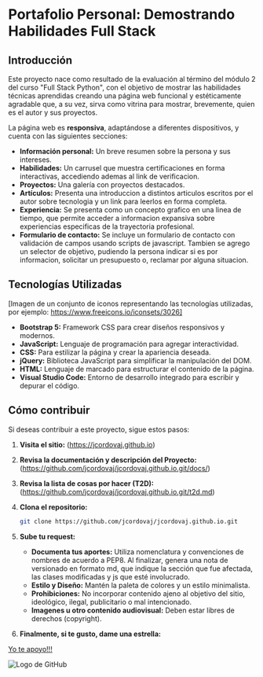 # Portafolio Personal: Demostrando Habilidades Full Stack

## Introducción

Este proyecto nace como resultado de la evaluación al término del módulo 2 del curso "Full Stack Python", con el objetivo de mostrar las habilidades técnicas aprendidas creando una página web funcional y estéticamente agradable que, a su vez,  sirva como vitrina para mostrar, brevemente, quien es el autor y sus proyectos.

La página web es **responsiva**, adaptándose a diferentes dispositivos, y cuenta con las siguientes secciones:

* **Información personal:** Un breve resumen sobre la persona y sus intereses.
* **Habilidades:** Un carrusel que muestra certificaciones en forma interactivas, accediendo ademas al link de verificacion.
* **Proyectos:** Una galería con proyectos destacados.
* **Artículos:** Presenta una introduccion a distintos articulos escritos por el autor sobre tecnologia y un link para leerlos en forma completa.
* **Experiencia:** Se presenta como un concepto grafico en una linea de tiempo, que permite acceder a informacion expansiva sobre experiencias especificas de la trayectoria profesional.
* **Formulario de contacto:** Se incluye un formulario de contacto con validación de campos usando scripts de javascript. Tambien se agrego un selector de objetivo, pudiendo la persona indicar si es por informacion, solicitar un presupuesto o, reclamar por alguna situacion.

## Tecnologías Utilizadas

[Imagen de un conjunto de iconos representando las tecnologías utilizadas, por ejemplo: https://www.freeicons.io/iconsets/3026]

* <i class="bi bi-bootstrap"></i> **Bootstrap 5:** Framework CSS para crear diseños responsivos y modernos.
* **JavaScript:** Lenguaje de programación para agregar interactividad.
* **CSS:** Para estilizar la página y crear la apariencia deseada.
* **jQuery:** Biblioteca JavaScript para simplificar la manipulación del DOM.
* **HTML:** Lenguaje de marcado para estructurar el contenido de la página.
* **Visual Studio Code:** Entorno de desarrollo integrado para escribir y depurar el código.

## Cómo contribuir

Si deseas contribuir a este proyecto, sigue estos pasos:

1. **Visita el sitio:**
   (https://jcordovaj.github.io)

2. **Revisa la documentación y descripción del Proyecto:**
   (https://github.com/jcordovaj/jcordovaj.github.io.git/docs/)

3. **Revisa la lista de cosas por hacer (T2D):**
   (https://github.com/jcordovaj/jcordovaj.github.io.git/t2d.md)   

4. **Clona el repositorio:**
   ```bash
   git clone https://github.com/jcordovaj/jcordovaj.github.io.git

5. **Sube tu request:**
      * **Documenta tus aportes:** Utiliza nomenclatura y convenciones de nombres de acuerdo a PEP8. Al finalizar, genera una nota de versionado en formato md, que indique la sección que fue afectada, las clases modificadas y js que esté involucrado.
      * **Estilo y Diseño:** Mantén la paleta de colores y un estilo minimalista.
      * **Prohibiciones:** No incorporar contenido ajeno al objetivo del sitio, ideológico, ilegal, publicitario o mal intencionado.
      * **Imagenes u otro contenido audiovisual:** Deben estar libres de derechos (copyright).

6. **Finalmente, si te gusto, dame una estrella:**

<a href="https://github.com/jcordovaj/jcordovaj.github.io/star"><i class="fa fa-star"></i> Yo te apoyo!!!</a>

![Logo de GitHub](./assets/img/github-stars-logo_Color.webp)

